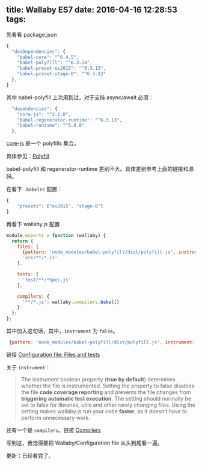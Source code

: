 title: Wallaby ES7
date: 2016-04-16 12:28:53
tags:
---

先看看 package.json

```js
{
  "devDependencies": {
    "babel-core": "^6.4.5",
    "babel-polyfill": "^6.3.14",
    "babel-preset-es2015": "^6.3.13",
    "babel-preset-stage-0": "^6.3.13"
  },
}
```

其中 babel-polyfill 上次用到过，对于支持 async/await 必须：

```js
  "dependencies": {
    "core-js": "^2.1.0",
    "babel-regenerator-runtime": "^6.3.13",
    "babel-runtime": "^5.0.0"
  },
```


[core-js](https://github.com/zloirock/core-js) 是一个 polyfills 集合。

具体参见：[Polyfill](https://babeljs.io/docs/usage/polyfill/)

babel-polyfill 和 regenerator-runtime 差别不大。具体差别参考上面的链接和源码。

在看下 `.babelrc` 配置：

```js
{
    "presets": ["es2015", "stage-0"]
}
```

再看下 wallaby.js 配置

```js
module.exports = function (wallaby) {
  return {
    files: [
      {pattern: 'node_modules/babel-polyfill/dist/polyfill.js', instrument: false},
      'src/**/*.js'
    ],

    tests: [
      'test/**/*Spec.js'
    ],

    compilers: {
      '**/*.js': wallaby.compilers.babel()
    }
  };
};

```

其中加入这句话，其中，`instrument` 为 `false`。

```js
 {pattern: 'node_modules/babel-polyfill/dist/polyfill.js', instrument: false},
```

链接 [Configuration file: Files and tests](https://wallabyjs.com/docs/config/files.html)

关于 `instrument`：

> The instrument boolean property (**true by default**) determines whether the file is instrumented. Setting the property to false disables the file **code coverage reporting** and prevents the file changes from **triggering automatic test execution**. The setting should normally be set to false for libraries, utils and other rarely changing files. Using the setting makes wallaby.js run your code **faster**, as it doesn’t have to perform unnecessary work.

还有一个是 `compilers`。链接 [Compilers](https://wallabyjs.com/docs/config/compilers.html)

写到这，我觉得要把 Wallaby/Configuration file 从头到尾看一遍。

更新：已经看完了。



